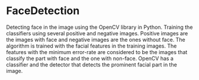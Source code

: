 # FaceDetection

Detecting face in the image using the OpenCV library in Python.
Training the classifiers using several positive and negative images.
Positive images are the images with face and negative images are the ones without face.
The algorithm is trained with the facial features in the training images.
The features with the minimum error-rate are considered to be the images that classify the part with face and the one with non-face.
OpenCV has a classifier and the detector that detects the prominent facial part in the image.
              
